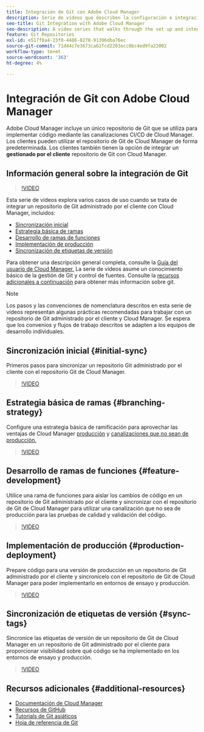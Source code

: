 ```yaml
---
title: Integración de Git con Adobe Cloud Manager
description: Serie de vídeos que describen la configuración e integración de un repositorio de Git administrado por el cliente (local) con Adobe Cloud Manager.
seo-title: Git Integration with Adobe Cloud Manager
seo-description: A video series that walks through the set up and integration of a customer-managed (on-premise) git repository with Adobe Cloud Manager.
feature: Git Repositories
exl-id: e517f8a4-23f0-4486-8278-91396dba76ec
source-git-commit: 71d44c7e3673ca62fcd2203ecc0bc4ed9fa22002
workflow-type: tm+mt
source-wordcount: '363'
ht-degree: 4%

---
```


# Integración de Git con Adobe Cloud Manager

Adobe Cloud Manager incluye un único repositorio de Git que se utiliza para implementar código mediante las canalizaciones CI/CD de Cloud Manager. Los clientes pueden utilizar el repositorio de Git de Cloud Manager de forma predeterminada. Los clientes también tienen la opción de integrar un **gestionado por el cliente** repositorio de Git con Cloud Manager.

## Información general sobre la integración de Git

>[!VIDEO](https://video.tv.adobe.com/v/28710/)

Esta serie de vídeos explora varios casos de uso cuando se trata de integrar un repositorio de Git administrado por el cliente con Cloud Manager, incluidos:

* [Sincronización inicial](#initial-sync)
* [Estrategia básica de ramas](#branching-strategy)
* [Desarrollo de ramas de funciones](#feature-development)
* [Implementación de producción](#production-deployment)
* [Sincronización de etiquetas de versión](#sync-tags)

Para obtener una descripción general completa, consulte la [Guía del usuario de Cloud Manager.](https://experienceleague.adobe.com/docs/experience-manager-cloud-manager/using/introduction-to-cloud-manager.html?lang=es) La serie de vídeos asume un conocimiento básico de la gestión de Git y control de fuentes. Consulte la [recursos adicionales a continuación](#additional-resources) para obtener más información sobre git.

>[!NOTE]
>
> Los pasos y las convenciones de nomenclatura descritos en esta serie de vídeos representan algunas prácticas recomendadas para trabajar con un repositorio de Git administrado por el cliente y Cloud Manager. Se espera que los convenios y flujos de trabajo descritos se adapten a los equipos de desarrollo individuales.

## Sincronización inicial {#initial-sync}

Primeros pasos para sincronizar un repositorio Git administrado por el cliente con el repositorio Git de Cloud Manager.

>[!VIDEO](https://video.tv.adobe.com/v/28711/?quality=12)

## Estrategia básica de ramas {#branching-strategy}

Configure una estrategia básica de ramificación para aprovechar las ventajas de Cloud Manager [producción](configuring-production-pipelines.md) y [canalizaciones que no sean de producción.](configuring-non-production-pipelines.md)

>[!VIDEO](https://video.tv.adobe.com/v/28712/?quality=12)

## Desarrollo de ramas de funciones {#feature-development}

Utilice una rama de funciones para aislar los cambios de código en un repositorio de Git administrado por el cliente y sincronizar con el repositorio de Git de Cloud Manager para utilizar una canalización que no sea de producción para las pruebas de calidad y validación del código.

>[!VIDEO](https://video.tv.adobe.com/v/28723/?quality=12)

## Implementación de producción {#production-deployment}

Prepare código para una versión de producción en un repositorio de Git administrado por el cliente y sincronícelo con el repositorio de Git de Cloud Manager para poder implementarlo en entornos de ensayo y producción.

>[!VIDEO](https://video.tv.adobe.com/v/28724/?quality=12)

## Sincronización de etiquetas de versión {#sync-tags}

Sincronice las etiquetas de versión de un repositorio de Git de Cloud Manager en un repositorio de Git administrado por el cliente para proporcionar visibilidad sobre qué código se ha implementado en los entornos de ensayo y producción.

>[!VIDEO](https://video.tv.adobe.com/v/28725/?quality=12)

## Recursos adicionales {#additional-resources}

* [Documentación de Cloud Manager](https://experienceleague.adobe.com/docs/experience-manager-cloud-manager/using/introduction-to-cloud-manager.html)
* [Recursos de GitHub](https://try.github.io)
* [Tutorials de Git asiáticos](https://www.atlassian.com/git/tutorials/what-is-version-control)
* [Hoja de referencia de Git](https://education.github.com/git-cheat-sheet-education.pdf)
